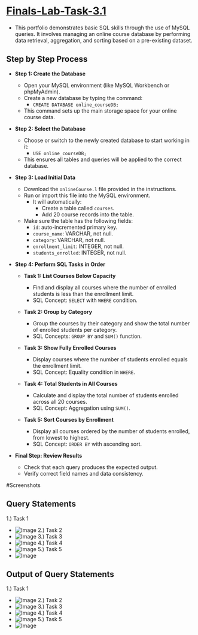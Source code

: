 # [Finals-Lab-Task-3.1](https://github.com/user-attachments/files/19892458/Finals.Task.3.Using.MYSQL.Clause.Soguilon.docx)
- This portfolio demonstrates basic SQL skills through the use of MySQL queries. It involves managing an online course database by performing data retrieval, aggregation, and sorting based on a pre-existing dataset.

## Step by Step Process
- **Step 1: Create the Database**
  - Open your MySQL environment (like MySQL Workbench or phpMyAdmin).
  - Create a new database by typing the command:
    - `CREATE DATABASE online_courseDB;`
  - This command sets up the main storage space for your online course data.

- **Step 2: Select the Database**
  - Choose or switch to the newly created database to start working in it:
    - `USE online_courseDB;`
  - This ensures all tables and queries will be applied to the correct database.

- **Step 3: Load Initial Data**
  - Download the `onlineCourse.l` file provided in the instructions.
  - Run or import this file into the MySQL environment.
    - It will automatically:
      - Create a table called `courses`.
      - Add 20 course records into the table.
  - Make sure the table has the following fields:
    - `id`: auto-incremented primary key.
    - `course_name`: VARCHAR, not null.
    - `category`: VARCHAR, not null.
    - `enrollment_limit`: INTEGER, not null.
    - `students_enrolled`: INTEGER, not null.

- **Step 4: Perform SQL Tasks in Order**

  - **Task 1: List Courses Below Capacity**
    - Find and display all courses where the number of enrolled students is less than the enrollment limit.
    - SQL Concept: `SELECT` with `WHERE` condition.

  - **Task 2: Group by Category**
    - Group the courses by their category and show the total number of enrolled students per category.
    - SQL Concepts: `GROUP BY` and `SUM()` function.

  - **Task 3: Show Fully Enrolled Courses**
    - Display courses where the number of students enrolled equals the enrollment limit.
    - SQL Concept: Equality condition in `WHERE`.

  - **Task 4: Total Students in All Courses**
    - Calculate and display the total number of students enrolled across all 20 courses.
    - SQL Concept: Aggregation using `SUM()`.

  - **Task 5: Sort Courses by Enrollment**
    - Display all courses ordered by the number of students enrolled, from lowest to highest.
    - SQL Concept: `ORDER BY` with ascending sort.

- **Final Step: Review Results**
  - Check that each query produces the expected output.
  - Verify correct field names and data consistency.



#Screenshots
## Query Statements
1.) Task 1
- ![Image](https://github.com/user-attachments/assets/deb92121-c6f0-4d44-9dc7-0e74c9d2ec93)
2.) Task 2
- ![Image](https://github.com/user-attachments/assets/169f8f3e-1e01-467f-8c1c-d5b2be644ee4)
3.) Task 3
- ![Image](https://github.com/user-attachments/assets/f3d8c1b5-a4b8-4548-b0c3-69e99bf9c1d0)
4.) Task 4
- ![Image](https://github.com/user-attachments/assets/ecca46a5-575f-4bb6-9185-92e39df316a8)
5.) Task 5
- ![Image](https://github.com/user-attachments/assets/2c881e0c-8a2d-4463-a492-8f0d3be7530d)

## Output of Query Statements
1.) Task 1
- ![Image](https://github.com/user-attachments/assets/15971fe6-c314-42d6-8fda-0a34f6a2fb00)
2.) Task 2
- ![Image](https://github.com/user-attachments/assets/f532ce24-0488-4c40-9d42-813272ebe438)
3.) Task 3
- ![Image](https://github.com/user-attachments/assets/e6afeff3-018a-4702-8b24-bd0f3e55725e)
4.) Task 4
- ![Image](https://github.com/user-attachments/assets/c93cc7ad-3f0b-4794-a981-2e0a7ce842e7)
5.) Task 5
- ![Image](https://github.com/user-attachments/assets/63173b6b-9ad1-4a0d-9eb8-ce9eabfbe02e)

